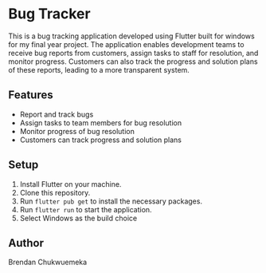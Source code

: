 # Bug Tracker

This is a bug tracking application developed using Flutter built for windows for my final year project. The application enables development teams to receive bug reports from customers, assign tasks to staff for resolution, and monitor progress. Customers can also track the progress and solution plans of these reports, leading to a more transparent system.

## Features

- Report and track bugs
- Assign tasks to team members for bug resolution
- Monitor progress of bug resolution
- Customers can track progress and solution plans

## Setup

1. Install Flutter on your machine.
2. Clone this repository.
3. Run `flutter pub get` to install the necessary packages.
4. Run `flutter run` to start the application.
5. Select Windows as the build choice

## Author

Brendan Chukwuemeka
